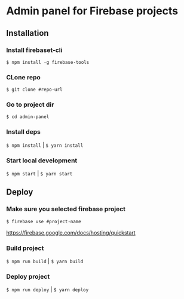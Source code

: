 # Admin panel for Firebase projects

## Installation
### Install firebaset-cli
`$ npm install -g firebase-tools`

### CLone repo
`$ git clone #repo-url`

### Go to project dir
`$ cd admin-panel`

### Install deps
`$ npm install` | `$ yarn install`

### Start local development
`$ npm start` | `$ yarn start`

## Deploy
### Make sure you selected firebase project
`$ firebase use #project-name`

https://firebase.google.com/docs/hosting/quickstart

### Build project
`$ npm run build` | `$ yarn build`

### Deploy project
`$ npm run deploy` | `$ yarn deploy`
